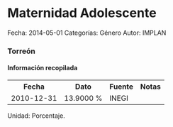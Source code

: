 Maternidad Adolescente
=====

Fecha: 2014-05-01
Categorías: Género
Autor: IMPLAN

### Torreón

#### Información recopilada

<table class="table table-hover table-bordered">
  <tr><th>Fecha</th><th>Dato</th><th>Fuente</th><th>Notas</th></tr>
  <tr><td>2010-12-31</td><td>13.9000 %</td><td>INEGI</td><td></td></tr>
</table>

Unidad: Porcentaje.
